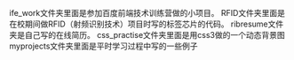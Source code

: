 ife_work文件夹里面是参加百度前端技术训练营做的小项目。
RFID文件夹里面是在校期间做RFID（射频识别技术）项目时写的标签芯片的代码。
ribresume文件夹是自己写的在线简历。
css_practise文件夹里面是用css3做的一个动态背景图
myprojects文件夹里面是平时学习过程中写的一些例子